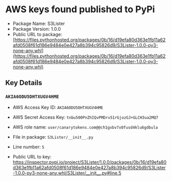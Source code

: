 # AWS keys found published to PyPi

* Package Name: S3Lister
* Package Version: 1.0.0
* Public URL to package: [https://files.pythonhosted.org/packages/0b/16/d19efa80d363e1fb11a62afd0508f61d186e9484e0e427a8b394c95826d9/S3Lister-1.0.0-py3-none-any.whl](https://files.pythonhosted.org/packages/0b/16/d19efa80d363e1fb11a62afd0508f61d186e9484e0e427a8b394c95826d9/S3Lister-1.0.0-py3-none-any.whl)

## Key Details

### `AKIA6ODU5DHTXUGV4HME`

* AWS Access Key ID: `AKIA6ODU5DHTXUGV4HME`
* AWS Secret Access Key: `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` 
* AWS role name: `user/canarytokens.com@@ch1gvbv7x0fusd4klu6gdbula`
* File in package: `S3Lister/__init__.py`
* Line number: `5`

* Public URL to key: https://inspector.pypi.io/project/S3Lister/1.0.0/packages/0b/16/d19efa80d363e1fb11a62afd0508f61d186e9484e0e427a8b394c95826d9/S3Lister-1.0.0-py3-none-any.whl/S3Lister/__init__.py#line.5


